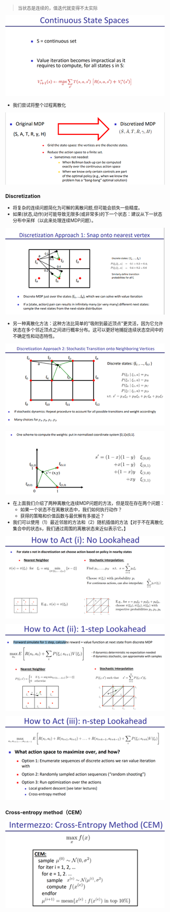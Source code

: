 > 当状态是连续的，值迭代就变得不太实际

![image-20240722121534152](https://raw.githubusercontent.com/formoree/PicGO-Picture/master/202407221215550.png)

+ 我们尝试将整个过程离散化

![image-20240722122023701](https://raw.githubusercontent.com/formoree/PicGO-Picture/master/202407221220808.png)

### Discretization

+ 将复杂的连续问题简化为可解的离散问题,但可能会损失一些精度。
+ 如果(状态,动作)对可能导致无限多(或非常多)的下一个状态：建议从下一状态分布中采样（以此来处理连续MDP问题）。

![image-20240722123235575](https://raw.githubusercontent.com/formoree/PicGO-Picture/master/202407221232674.png)

+ 另一种离散化方法：这种方法比简单的"吸附到最近顶点"更灵活，因为它允许状态在多个邻近顶点之间进行概率分布。这可以更好地捕捉连续状态空间中的不确定性和动态特性。

![image-20240722123451229](https://raw.githubusercontent.com/formoree/PicGO-Picture/master/202407221234000.png)

![image-20240722123531552](https://raw.githubusercontent.com/formoree/PicGO-Picture/master/202407221235441.png)

+ 在上面我们介绍了两种离散化连续MDP问题的方法，但是现在存在两个问题：
  + 如果一个状态不在离散状态中，我们如何执行动作？
  + 获得的策略和价值函数与最优解有多接近？
+ 我们可以使用（1）最近邻居的方法和（2）随机插值的方法【对于不在离散化集合中的状态s，我们通过周围的离散状态来近似表示它。】

![image-20240722124200714](https://raw.githubusercontent.com/formoree/PicGO-Picture/master/202407221242840.png)

![image-20240722124341365](https://raw.githubusercontent.com/formoree/PicGO-Picture/master/202407221243243.png)

![image-20240722124414150](https://raw.githubusercontent.com/formoree/PicGO-Picture/master/202407221244260.png)

### Cross-entropy method（CEM）

![image-20240722124743322](https://raw.githubusercontent.com/formoree/PicGO-Picture/master/202407221247480.png)